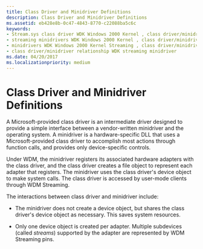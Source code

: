 ```yaml
---
title: Class Driver and Minidriver Definitions
description: Class Driver and Minidriver Definitions
ms.assetid: eb428e8b-0c47-4843-8770-c22088ba5c6c
keywords:
- Stream.sys class driver WDK Windows 2000 Kernel , class driver/minidriver relationship
- streaming minidrivers WDK Windows 2000 Kernel , class driver/minidriver relationship
- minidrivers WDK Windows 2000 Kernel Streaming , class driver/minidriver relationship
- class driver/minidriver relationship WDK streaming minidriver
ms.date: 04/20/2017
ms.localizationpriority: medium
---
```


# Class Driver and Minidriver Definitions





A Microsoft-provided class driver is an intermediate driver designed to provide a simple interface between a vendor-written minidriver and the operating system. A minidriver is a hardware-specific DLL that uses a Microsoft-provided class driver to accomplish most actions through function calls, and provides only device-specific controls.

Under WDM, the minidriver registers its associated hardware adapters with the class driver, and the class driver creates a file object to represent each adapter that registers. The minidriver uses the class driver's device object to make system calls. The class driver is accessed by user-mode clients through WDM Streaming.

The interactions between class driver and minidriver include:

-   The minidriver does not create a device object, but shares the class driver's device object as necessary. This saves system resources.

-   Only one device object is created per adapter. Multiple subdevices (called *streams*) supported by the adapter are represented by WDM Streaming pins.

 

 




